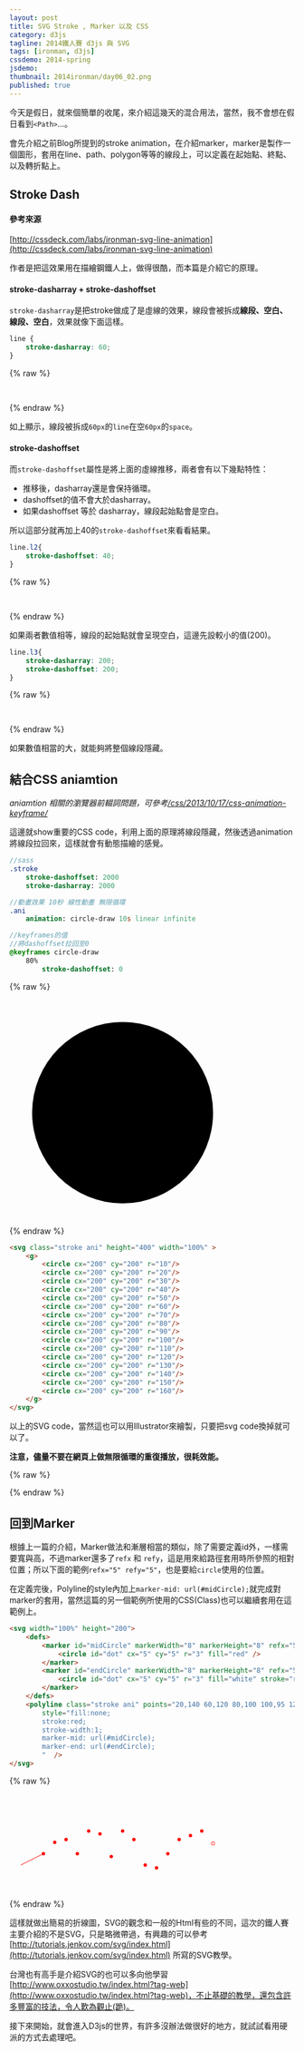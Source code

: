 ```yaml
---
layout: post
title: SVG Stroke , Marker 以及 CSS
category: d3js
tagline: 2014鐵人賽 d3js 與 SVG
tags: [ironman, d3js]
cssdemo: 2014-spring
jsdemo:
thumbnail: 2014ironman/day06_02.png
published: true
---
```



今天是假日，就來個簡單的收尾，來介紹這幾天的混合用法，當然，我不會想在假日看到`<Path>`...。

會先介紹之前Blog所提到的stroke animation，在介紹marker，marker是製作一個圖形，套用在line、path、polygon等等的線段上，可以定義在起始點、終點、以及轉折點上。

<!-- more -->

## Stroke Dash

#### 參考來源

[http://cssdeck.com/labs/ironman-svg-line-animation](http://cssdeck.com/labs/ironman-svg-line-animation)

作者是把這效果用在描繪鋼鐵人上，做得很酷，而本篇是介紹它的原理。

#### stroke-dasharray + stroke-dashoffset

`stroke-dasharray`是把stroke做成了是虛線的效果，線段會被拆成**線段、空白、線段、空白**，效果就像下面這樣。

```css
line {
	stroke-dasharray: 60;
}
```

{% raw %}
<div class="demo d0615">
	<svg height="30" width="100%" >
		<line x1="0"  y1="20" x2="500" y2="20"/>
	</svg>
</div>
{% endraw %}

如上顯示，線段被拆成`60px`的`line`在空`60px`的`space`。

#### stroke-dashoffset

而`stroke-dashoffset`屬性是將上面的虛線推移，兩者會有以下幾點特性：

- 推移後，dasharray還是會保持循環。
- dashoffset的值不會大於dasharray。
- 如果dashoffset 等於 dasharray，線段起始點會是空白。

所以這部分就再加上40的`stroke-dashoffset`來看看結果。

```css
line.l2{
	stroke-dashoffset: 40;
}
```

{% raw %}
<div class="demo d0615">
	<svg height="30" width="100%" >
		<line class="l2" x1="0"  y1="20" x2="500"   y2="20"/>
	</svg>
</div>
{% endraw %}

如果兩者數值相等，線段的起始點就會呈現空白，這邊先設較小的值(200)。

```css
line.l3{
	stroke-dasharray: 200;
	stroke-dashoffset: 200;
}
```

{% raw %}
<div class="demo d0615">
	<svg height="30" width="100%" >
		<line class="l3" x1="0"  y1="20" x2="500"   y2="20"/>
	</svg>
</div>
{% endraw %}

如果數值相當的大，就能夠將整個線段隱藏。

## 結合CSS aniamtion

*aniamtion 相關的瀏覽器前輟詞問題，可參考[/css/2013/10/17/css-animation-keyframe/](/css/2013/10/17/css-animation-keyframe/)*

這邊就show重要的CSS code，利用上面的原理將線段隱藏，然後透過animation將線段拉回來，這樣就會有動態描繪的感覺。


```sass
//sass
.stroke
	stroke-dashoffset: 2000
	stroke-dasharray: 2000

//動畫效果 10秒 線性動畫 無限循環
.ani
	animation: circle-draw 10s linear infinite

//keyframes的值
//將dashoffset拉回至0
@keyframes circle-draw
	80%
		stroke-dashoffset: 0
```

{% raw %}
<div class="demo d0615">
	<svg class="stroke ani" height="400" width="100%" >
	<g>
		<circle cx="200" cy="200" r="10"/>
		<circle cx="200" cy="200" r="20"/>
		<circle cx="200" cy="200" r="30"/>
		<circle cx="200" cy="200" r="40"/>
		<circle cx="200" cy="200" r="50"/>
		<circle cx="200" cy="200" r="60"/>
		<circle cx="200" cy="200" r="70"/>
		<circle cx="200" cy="200" r="80"/>
		<circle cx="200" cy="200" r="90"/>
		<circle cx="200" cy="200" r="100"/>
		<circle cx="200" cy="200" r="110"/>
		<circle cx="200" cy="200" r="120"/>
		<circle cx="200" cy="200" r="130"/>
		<circle cx="200" cy="200" r="140"/>
		<circle cx="200" cy="200" r="150"/>
		<circle cx="200" cy="200" r="160"/>
	</g>
	</svg>
</div>
{% endraw %}

```html
<svg class="stroke ani" height="400" width="100%" >
	<g>
		<circle cx="200" cy="200" r="10"/>
		<circle cx="200" cy="200" r="20"/>
		<circle cx="200" cy="200" r="30"/>
		<circle cx="200" cy="200" r="40"/>
		<circle cx="200" cy="200" r="50"/>
		<circle cx="200" cy="200" r="60"/>
		<circle cx="200" cy="200" r="70"/>
		<circle cx="200" cy="200" r="80"/>
		<circle cx="200" cy="200" r="90"/>
		<circle cx="200" cy="200" r="100"/>
		<circle cx="200" cy="200" r="110"/>
		<circle cx="200" cy="200" r="120"/>
		<circle cx="200" cy="200" r="130"/>
		<circle cx="200" cy="200" r="140"/>
		<circle cx="200" cy="200" r="150"/>
		<circle cx="200" cy="200" r="160"/>
	</g>
</svg>
```


以上的SVG code，當然這也可以用Illustrator來繪製，只要把svg code換掉就可以了。


**注意，儘量不要在網頁上做無限循環的重復播放，很耗效能。**

{% raw %}
<style>
.stroke{
	stroke-dashoffset: 2000;
	stroke-dasharray: 2000;
}

.ani {
	-webkit-animation: circle-draw 10s linear infinite;
}

@-webkit-keyframes circle-draw{
	80% {
		stroke-dashoffset: 0;
		}
	}
</style>
{% endraw %}

## 回到Marker

根據上一篇的介紹，Marker做法和漸層相當的類似，除了需要定義id外，一樣需要寬與高，不過marker還多了`refx` 和 `refy`，這是用來給路徑套用時所參照的相對位置；所以下面的範例`refx="5" refy="5"`，也是要給`circle`使用的位置。

在定義完後，Polyline的style內加上`marker-mid: url(#midCircle);`就完成對marker的套用，當然這篇的另一個範例所使用的CSS(Class)也可以繼續套用在這範例上。

```html
<svg width="100%" height="200">
	<defs>
		<marker id="midCircle" markerWidth="8" markerHeight="8" refx="5" refy="5">
			<circle id="dot" cx="5" cy="5" r="3" fill="red" />
		</marker>
		<marker id="endCircle" markerWidth="8" markerHeight="8" refx="5" refy="5">
			<circle id="dot" cx="5" cy="5" r="3" fill="white" stroke="red" />
		</marker>
	</defs>
	<polyline class="stroke ani" points="20,140 60,120 80,100 100,95 120,120 140,80 160,85 180,125 200,80 220,95 240,140 260,145 280,120 300,95 320,88 340,80 360,102"
		style="fill:none;
		stroke:red;
		stroke-width:1;
		marker-mid: url(#midCircle);
		marker-end: url(#endCircle);
		"  />
</svg>
```

{% raw %}
<svg width="100%" height="200">
	<defs>
		<marker id="midCircle" markerWidth="8" markerHeight="8" refx="5" refy="5">
			<circle id="dot" cx="5" cy="5" r="3" fill="red" />
		</marker>
		<marker id="endCircle" markerWidth="8" markerHeight="8" refx="5" refy="5">
			<circle id="dot" cx="5" cy="5" r="3" fill="white" stroke="red" />
		</marker>
	</defs>
	<polyline class="stroke ani" points="20,140 60,120 80,100 100,95 120,120 140,80 160,85 180,125 200,80 220,95 240,140 260,145 280,120 300,95 320,88 340,80 360,102"
		style="fill:none;
		stroke:red;
		stroke-width:1;
		marker-mid: url(#midCircle);
		marker-end: url(#endCircle);
		"  />
</svg>
{% endraw %}

這樣就做出簡易的折線圖，SVG的觀念和一般的Html有些的不同，這次的鐵人賽主要介紹的不是SVG，只是略微帶過，有興趣的可以參考 [http://tutorials.jenkov.com/svg/index.html](http://tutorials.jenkov.com/svg/index.html) 所寫的SVG教學。

台灣也有高手是介紹SVG的也可以多向他學習[http://www.oxxostudio.tw/index.html?tag-web](http://www.oxxostudio.tw/index.html?tag-web)，不止基礎的教學，還包含許多豐富的技法，令人歎為觀止(跪)。

接下來開始，就會進入D3js的世界，有許多沒辦法做很好的地方，就試試看用硬派的方式去處理吧。
